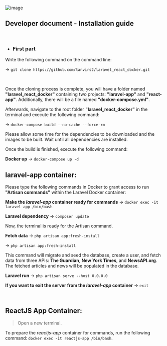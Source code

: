 ![image](https://github.com/tanvirs2/laravel_react_docker/assets/11763906/4d89fafb-0ad5-4638-9ddc-141a47a1f7da)
 
## Developer document - Installation guide


 
<br/>
 
+ ### First part
 
Write the following command on the command line:
 
 → `git clone https://github.com/tanvirs2/laravel_react_docker.git`
 
<br/>
 
 
Once the cloning process is complete, you will have a folder named **"laravel_react_docker"** 
containing two projects: **"laravel-app"** and **"react-app"**. 
Additionally, there will be a file named **"docker-compose.yml"**.
 
Afterwards, navigate to the root folder **"laravel_react_docker"** in the terminal 
and execute the following command:
 
→ `docker-compose build --no-cache --force-rm`
 
Please allow some time for the dependencies to be downloaded and the images to be built. 
Wait until all dependencies are installed.
 
Once the build is finished, execute the following command:
 
**Docker up** 
→ `docker-compose up -d`
 
## laravel-app container:
 
Please type the following commands in Docker to grant access to run **"Artisan commands"** within the Laravel Docker container:
 
**Make the *laravel-app* container ready for commands** 
→ `docker exec -it laravel-app /bin/bash`
 
**Laravel dependency** 
→ `composer update`
 
Now, the terminal is ready for the Artisan command.
 
**Fetch data** 
→ `php artisan app:fresh-install`
 
→ `php artisan app:fresh-install`
 
This command will migrate and seed the database, create a user, and fetch data from three APIs: **The Guardian**, **New York Times**, and **NewsAPI.org**. The fetched articles and news will be populated in the database.
 
 
**Laravel run** 
→ `php artisan serve --host 0.0.0.0`
 
 
**If you want to exit the server from the *laravel-app* container** 
→ `exit`
 
<br/>
 
## ReactJS App Container:
 
> Open a new terminal.
 
To prepare the *reactjs-app* container for commands, run the following command: `docker exec -it reactjs-app /bin/bash`.
